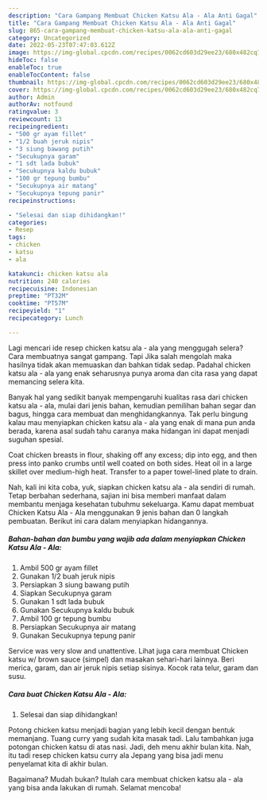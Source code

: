 ```yaml
---
description: "Cara Gampang Membuat Chicken Katsu Ala - Ala Anti Gagal"
title: "Cara Gampang Membuat Chicken Katsu Ala - Ala Anti Gagal"
slug: 865-cara-gampang-membuat-chicken-katsu-ala-ala-anti-gagal
category: Uncategorized
date: 2022-05-23T07:47:03.612Z
image: https://img-global.cpcdn.com/recipes/0062cd603d29ee23/680x482cq70/chicken-katsu-ala-ala-foto-resep-utama.jpg
hideToc: false
enableToc: true
enableTocContent: false
thumbnail: https://img-global.cpcdn.com/recipes/0062cd603d29ee23/680x482cq70/chicken-katsu-ala-ala-foto-resep-utama.jpg
cover: https://img-global.cpcdn.com/recipes/0062cd603d29ee23/680x482cq70/chicken-katsu-ala-ala-foto-resep-utama.jpg
author: Admin
authorAv: notfound
ratingvalue: 3
reviewcount: 13
recipeingredient:
- "500 gr ayam fillet"
- "1/2 buah jeruk nipis"
- "3 siung bawang putih"
- "Secukupnya garam"
- "1 sdt lada bubuk"
- "Secukupnya kaldu bubuk"
- "100 gr tepung bumbu"
- "Secukupnya air matang"
- "Secukupnya tepung panir"
recipeinstructions:

- "Selesai dan siap dihidangkan!"
categories:
- Resep
tags:
- chicken
- katsu
- ala

katakunci: chicken katsu ala 
nutrition: 240 calories
recipecuisine: Indonesian
preptime: "PT32M"
cooktime: "PT57M"
recipeyield: "1"
recipecategory: Lunch

---
```



Lagi mencari ide resep chicken katsu ala - ala yang menggugah selera? Cara membuatnya sangat gampang. Tapi Jika salah mengolah maka hasilnya tidak akan memuaskan dan bahkan tidak sedap. Padahal chicken katsu ala - ala yang enak seharusnya punya aroma dan cita rasa yang dapat memancing selera kita.


Banyak hal yang sedikit banyak mempengaruhi kualitas rasa dari chicken katsu ala - ala, mulai dari jenis bahan, kemudian pemilihan bahan segar dan bagus, hingga cara membuat dan menghidangkannya. Tak perlu bingung kalau mau menyiapkan chicken katsu ala - ala yang enak di mana pun anda berada, karena asal sudah tahu caranya maka hidangan ini dapat menjadi suguhan spesial.

Coat chicken breasts in flour, shaking off any excess; dip into egg, and then press into panko crumbs until well coated on both sides. Heat oil in a large skillet over medium-high heat. Transfer to a paper towel-lined plate to drain.


Nah, kali ini kita coba, yuk, siapkan chicken katsu ala - ala sendiri di rumah. Tetap berbahan sederhana, sajian ini bisa memberi manfaat dalam membantu menjaga kesehatan tubuhmu sekeluarga. Kamu dapat membuat Chicken Katsu Ala - Ala menggunakan 9 jenis bahan dan 0 langkah pembuatan. Berikut ini cara dalam menyiapkan hidangannya.

<!--inarticleads1-->

##### Bahan-bahan dan bumbu yang wajib ada dalam menyiapkan Chicken Katsu Ala - Ala:

1. Ambil 500 gr ayam fillet
1. Gunakan 1/2 buah jeruk nipis
1. Persiapkan 3 siung bawang putih
1. Siapkan Secukupnya garam
1. Gunakan 1 sdt lada bubuk
1. Gunakan Secukupnya kaldu bubuk
1. Ambil 100 gr tepung bumbu
1. Persiapkan Secukupnya air matang
1. Gunakan Secukupnya tepung panir


Service was very slow and unattentive. Lihat juga cara membuat Chicken katsu w/ brown sauce (simpel) dan masakan sehari-hari lainnya. Beri merica, garam, dan air jeruk nipis setiap sisinya. Kocok rata telur, garam dan susu. 

<!--inarticleads2-->

##### Cara buat Chicken Katsu Ala - Ala:


1. Selesai dan siap dihidangkan!

Potong chicken katsu menjadi bagian yang lebih kecil dengan bentuk memanjang. Tuang curry yang sudah kita masak tadi. Lalu tambahkan juga potongan chicken katsu di atas nasi. Jadi, deh menu akhir bulan kita. Nah, itu tadi resep chicken katsu curry ala Jepang yang bisa jadi menu penyelamat kita di akhir bulan. 

Bagaimana? Mudah bukan? Itulah cara membuat chicken katsu ala - ala yang bisa anda lakukan di rumah. Selamat mencoba!
